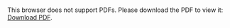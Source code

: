 <object data="https://github.com/Deblisus/VGA-Driver-VHDL/blob/main/VGA%20Controller%20using%20VHDL.pdf" type="application/pdf" width="700px" height="700px">
    <embed src="https://github.com/Deblisus/VGA-Driver-VHDL/blob/main/VGA%20Controller%20using%20VHDL.pdf">
        <p>This browser does not support PDFs. Please download the PDF to view it: <a href="https://github.com/Deblisus/VGA-Driver-VHDL/blob/main/VGA%20Controller%20using%20VHDL.pdf">Download PDF</a>.</p>
    </embed>
</object>